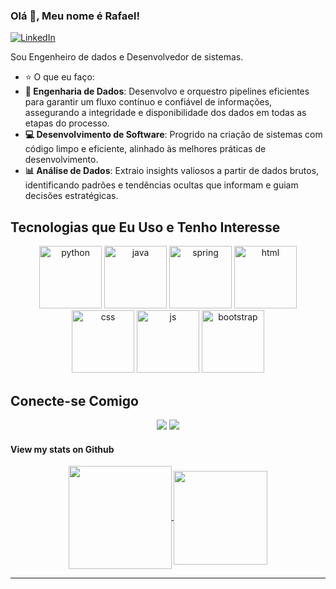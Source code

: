 <!--
**RafaelSilva25/RafaelSilva25** is a ✨ _special_ ✨ repository because its `README.md` (this file) appears on your GitHub profile.

Here are some ideas to get you started:

- 🔭 I’m currently working on ...
- 🌱 I’m currently learning ...
- 👯 I’m looking to collaborate on ...
- 🤔 I’m looking for help with ...
- 💬 Ask me about ...
- 📫 How to reach me: ...
- 😄 Pronouns: ...
- ⚡ Fun fact: ...
-->

### Olá 👋, Meu nome é Rafael!

<div align="left">
  <a href="linkedin.com/in/rafael-rodrigues-da-silva-42a494190">
    <img
      src="https://img.shields.io/static/v1?logo=linkedin&style=flat-square&color=0072b1&label=LinkedIn&message=%E2%98%86"
      alt="LinkedIn"
    />
  </a>
</div>

Sou Engenheiro de dados e Desenvolvedor de sistemas.

- :star: O que eu faço:
- **🚀 Engenharia de Dados**: Desenvolvo e orquestro pipelines eficientes para garantir um fluxo contínuo e confiável de informações, assegurando a integridade e disponibilidade dos dados em todas as etapas do processo.
- **💻 Desenvolvimento de Software**: Progrido na criação de sistemas com código limpo e eficiente, alinhado às melhores práticas de desenvolvimento.
- **📊 Análise de Dados**: Extraio insights valiosos a partir de dados brutos, identificando padrões e tendências ocultas que informam e guiam decisões estratégicas.

## Tecnologias que Eu Uso e Tenho Interesse


<p align="center">
  <img src="https://user-images.githubusercontent.com/25181517/183423507-c056a6f9-1ba8-4312-a350-19bcbc5a8697.png" alt="python" width = 100px>
  <img src="https://user-images.githubusercontent.com/25181517/117201156-9a724800-adec-11eb-9a9d-3cd0f67da4bc.png" alt="java" width = 100px>
  <img src="https://user-images.githubusercontent.com/25181517/183891303-41f257f8-6b3d-487c-aa56-c497b880d0fb.png" alt="spring" width = 100px>
  
  <img src="https://user-images.githubusercontent.com/25181517/192158954-f88b5814-d510-4564-b285-dff7d6400dad.png" alt="html" width = 100px>
  <img src="https://user-images.githubusercontent.com/25181517/183898674-75a4a1b1-f960-4ea9-abcb-637170a00a75.png" alt="css" width = 100px>
  <img src="https://user-images.githubusercontent.com/25181517/117447155-6a868a00-af3d-11eb-9cfe-245df15c9f3f.png" alt="js" width = 100px>
  <img src="https://user-images.githubusercontent.com/25181517/183898054-b3d693d4-dafb-4808-a509-bab54cf5de34.png" alt="bootstrap" width = 100px>

</p>

## Conecte-se Comigo

<p align="center">
  <a href="mailto:rafael.rsilva25@outlook.com" alt="Gmail">
  <img src="https://img.shields.io/badge/-Gmail-FF0000?style=flat-square&labelColor=FF0000&logo=gmail&logoColor=white&link=LINK-DO-SEU-EMAIL" /></a>

  <a href="linkedin.com/in/rafael-rodrigues-da-silva-42a494190" alt="Linkedin">
  <img src="https://img.shields.io/badge/Rafael%20Rodrigues%20da%20Silva-0e76a8?style=flat-square&logo=Linkedin&logoColor=white&link=linkedin.com/in/rafael-rodrigues-da-silva-42a494190" /></a>

</p> 


#### View my stats on Github
<p align="center">
  <a href="https://github.com/RafaelSilva25/">
    <img
      align="center"
      height="165"
      src="https://github-readme-stats.vercel.app/api?username=RafaelSilva25&count_private=true&show_icons=true&custom_title=Github%20Status&hide=issues&theme=dark"
    />
  </a>
  
  <a href="https://github.com/pmarcelojr/">
    <img
      align="center"
      height="150"
      src="https://github-readme-stats.vercel.app/api/top-langs/?username=pmarcelojr&&layout=compact&theme=dark"
    />
  </a>
</p>

----
